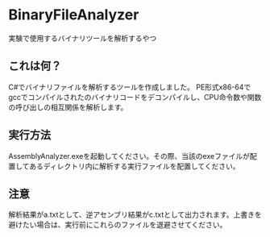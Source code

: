 # BinaryFileAnalyzer
実験で使用するバイナリツールを解析するやつ

## これは何？
C#でバイナリファイルを解析するツールを作成しました。
PE形式x86-64でgccでコンパイルされたのバイナリコードをデコンパイルし、CPU命令数や関数の呼び出しの相互関係を解析します。

## 実行方法
AssemblyAnalyzer.exeを起動してください。その際、当該のexeファイルが配置してあるディレクトリ内に解析する実行ファイルを配置してください。

## 注意
解析結果がa.txtとして、逆アセンブリ結果がc.txtとして出力されます。上書きを避けたい場合は、実行前にこれらのファイルを退避させてください。
